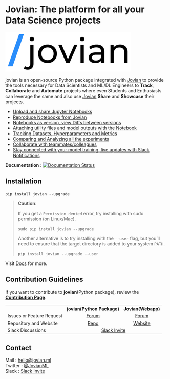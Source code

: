 # Jovian: The platform for all your Data Science projects

![](/docs/jvn_full_logo.png)

jovian is an open-source Python package integrated with [Jovian](https://jovian.ml/?utm_source=github) to provide the tools necessary for Data Scientists and ML/DL Engineers to **Track**, **Collaborate** and **Automate** projects where even Students and Enthusiasts can leverage the same and also use [Jovian](https://jovian.ml/?utm_source=github) **Share** and **Showcase** their projects.

- [Upload and share Jupyter Notebooks](https://jovian-py.readthedocs.io/en/latest/user-guide/02-upload.html)
- [Reproduce Notebooks from Jovian](https://jovian-py.readthedocs.io/en/latest/user-guide/03-reproduce.html)
- [Notebooks as version, view Diffs between versions](https://jovian-py.readthedocs.io/en/latest/user-guide/04-version.html)
- [Attaching utility files and model outputs with the Notebook](https://jovian-py.readthedocs.io/en/latest/user-guide/05-attach.html)
- [Tracking Datasets, Hyperparameters and Metrics](https://jovian-py.readthedocs.io/en/latest/user-guide/06-track.html)
- [Comparing and Analyzing all the experiments](https://jovian-py.readthedocs.io/en/latest/user-guide/07-compare.html)
- [Collaborate with teammates/colleagues](https://jovian-py.readthedocs.io/en/latest/user-guide/08-collaborate.html)
- [Stay connected with your model training, live updates with Slack Notifications](https://jovian-py.readthedocs.io/en/latest/jvn/notif.html)

**Documentation** : [![Documentation Status](https://readthedocs.org/projects/jovian-py/badge/?version=latest)](https://jovian-py.readthedocs.io/en/latest/?badge=latest)

## Installation

```
pip install jovian --upgrade
```

> **Caution**:
>
> If you get a `Permission denied` error, try installing with sudo permission (on Linux/Mac).
>
> ```
> sudo pip install jovian --upgrade
> ```
>
> Another alternative is to try installing with the `--user` flag, but you’ll need to ensure that the target directory is added to your system `PATH`.
>
> ```
> pip install jovian --upgrade --user
> ```

Visit [Docs](https://jovian-py.readthedocs.io) for more.

## Contribution Guidelines

If you want to contribute to **jovian**(Python package), review the [**Contribution Page**](https://github.com/JovianML/jovian-py/blob/master/CONTRIBUTING.md).

<table>
    <tr>
        <th> </th>
        <th>jovian(Python Package)</th>
        <th>Jovian(Webapp)</th>
    </tr>
    <tr>
        <td>Issues or Feature Request</td>
        <td align="center"> <a href="https://github.com/JovianML/jovian-py/issues">Forum</a> </td>
        <td align="center"> <a href="https://github.com/JovianML/jovian-support/issues">Forum</a> </td>
    </tr>
    <tr>
        <td>Repository and Website</td>
        <td align="center"> <a href="https://github.com/JovianML">Repo</a> </td>
        <td align="center"> <a href="https://jovian.ml/?utm_source=github">Website</a> </td>
    </tr>
    <tr>
        <td>Slack Discussions</td>
        <td align="center" colspan=2> <a href="https://bit.ly/jovian-users">Slack Invite</a> </td>
    </tr>
</table>

## Contact

Mail : hello@jovian.ml
<br>
Twitter : [@JovianML](https://twitter.com/JovianML)
<br>
Slack : [Slack Invite](https://bit.ly/jovian-users)
